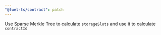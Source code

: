 ```yaml
---
"@fuel-ts/contract": patch
---
```


Use Sparse Merkle Tree to calculate `storageSlots` and use it to calculate `contractId`
